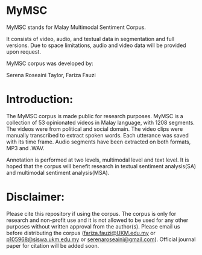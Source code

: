 # MyMSC
MyMSC stands for Malay Multimodal Sentiment Corpus.

It consists of video, audio, and textual data in segmentation and full versions.
Due to space limitations, audio and video data will be provided upon request.

MyMSC corpus was developed by:

Serena Roseaini Taylor, Fariza Fauzi 

# Introduction:

The MyMSC corpus is made public for research purposes.
MyMSC is a collection of 53 opinionated videos in Malay language, with 1208 segments. The videos were from political and social domain.
The video clips were manually transcribed to extract spoken words. Each utterance was saved with its time frame.
Audio segments have been extracted on both formats, MP3 and .WAV.

Annotation is performed at two levels, multimodal level and text level. It is hoped that the corpus will benefit research in textual sentiment analysis(SA)
and multimodal sentiment analysis(MSA).


# Disclaimer:

Please cite this repository if using the corpus.
The corpus is only for research and non-profit use and it is not allowed to be used for any other purposes without written approval from the author(s). 
Please email us before distributing the corpus (fariza.fauzi@UKM.edu.my or p105968@siswa.ukm.edu.my or serenaroseaini@gmail.com).
Official journal paper for citation will be added soon.
